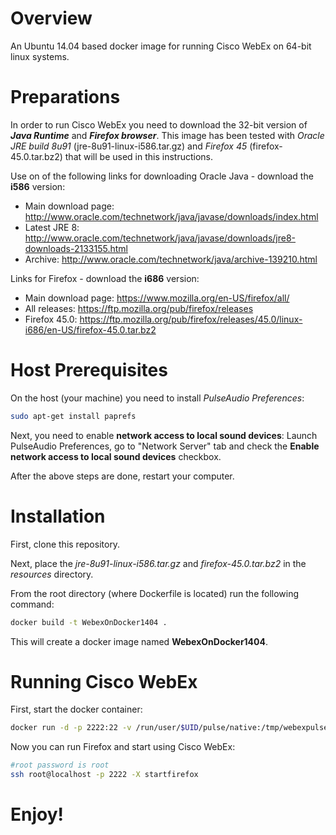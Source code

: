 # Overview

An Ubuntu 14.04 based docker image for running Cisco WebEx on 64-bit linux systems.

# Preparations

In order to run Cisco WebEx you need to download the 32-bit version of ***Java Runtime*** and ***Firefox browser***.
This image has been tested with *Oracle JRE build 8u91* (jre-8u91-linux-i586.tar.gz) and *Firefox 45* (firefox-45.0.tar.bz2) that will be used in this instructions.

Use on of the following links for downloading Oracle Java - download the **i586** version:
- Main download page: <http://www.oracle.com/technetwork/java/javase/downloads/index.html>
- Latest JRE 8: <http://www.oracle.com/technetwork/java/javase/downloads/jre8-downloads-2133155.html>
- Archive: <http://www.oracle.com/technetwork/java/archive-139210.html>

Links for Firefox - download the **i686** version:
- Main download page: <https://www.mozilla.org/en-US/firefox/all/>
- All releases: <https://ftp.mozilla.org/pub/firefox/releases>
- Firefox 45.0: <https://ftp.mozilla.org/pub/firefox/releases/45.0/linux-i686/en-US/firefox-45.0.tar.bz2>


# Host Prerequisites

On the host (your machine) you need to install *PulseAudio Preferences*:

```bash
sudo apt-get install paprefs
```

Next, you need to enable **network access to local sound devices**: Launch PulseAudio Preferences, go to "Network Server" tab and check the **Enable network access to local sound devices** checkbox.

After the above steps are done, restart your computer.


# Installation

First, clone this repository.

Next, place the *jre-8u91-linux-i586.tar.gz* and *firefox-45.0.tar.bz2* in the *resources* directory.

From the root directory (where Dockerfile is located) run the following command:

```bash
docker build -t WebexOnDocker1404 .
```

This will create a docker image named **WebexOnDocker1404**.


# Running Cisco WebEx

First, start the docker container:

```bash
docker run -d -p 2222:22 -v /run/user/$UID/pulse/native:/tmp/webexpulsesocket WebexOnDocker1404
```

Now you can run Firefox and start using Cisco WebEx:

```bash
#root password is root
ssh root@localhost -p 2222 -X startfirefox
```


# Enjoy!

